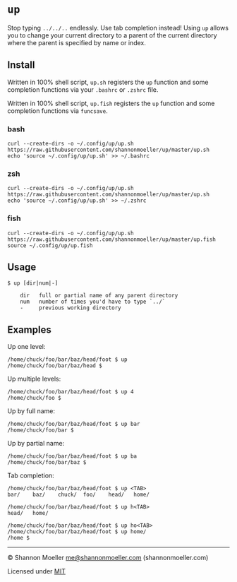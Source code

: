 # `up`

Stop typing `../../..` endlessly. Use tab completion instead! Using `up` allows you to change your current directory to a parent of the current directory where the parent is specified by name or index.

## Install

Written in 100% shell script, `up.sh` registers the `up` function and some completion functions via your `.bashrc` or `.zshrc` file.

Written in 100% shell script, `up.fish` registers the `up` function and some completion functions via `funcsave`.

### bash

```
curl --create-dirs -o ~/.config/up/up.sh https://raw.githubusercontent.com/shannonmoeller/up/master/up.sh
echo 'source ~/.config/up/up.sh' >> ~/.bashrc
```

### zsh

```
curl --create-dirs -o ~/.config/up/up.sh https://raw.githubusercontent.com/shannonmoeller/up/master/up.sh
echo 'source ~/.config/up/up.sh' >> ~/.zshrc
```

### fish

```
curl --create-dirs -o ~/.config/up/up.sh https://raw.githubusercontent.com/shannonmoeller/up/master/up.fish
source ~/.config/up/up.fish
```

## Usage

```
$ up [dir|num|-]

    dir   full or partial name of any parent directory
    num   number of times you'd have to type `../`
    -     previous working directory
```

## Examples

Up one level:

```
/home/chuck/foo/bar/baz/head/foot $ up
/home/chuck/foo/bar/baz/head $
```

Up multiple levels:

```
/home/chuck/foo/bar/baz/head/foot $ up 4
/home/chuck/foo $
```

Up by full name:

```
/home/chuck/foo/bar/baz/head/foot $ up bar
/home/chuck/foo/bar $
```

Up by partial name:

```
/home/chuck/foo/bar/baz/head/foot $ up ba
/home/chuck/foo/bar/baz $
```

Tab completion:

```
/home/chuck/foo/bar/baz/head/foot $ up <TAB>
bar/    baz/    chuck/  foo/    head/   home/

/home/chuck/foo/bar/baz/head/foot $ up h<TAB>
head/   home/

/home/chuck/foo/bar/baz/head/foot $ up ho<TAB>
/home/chuck/foo/bar/baz/head/foot $ up home/
/home $
```

----

© Shannon Moeller <me@shannonmoeller.com> (shannonmoeller.com)

Licensed under [MIT](http://shannonmoeller.com/mit.txt)
